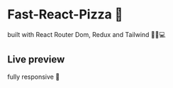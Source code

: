 # Fast-React-Pizza 🍕

built with React Router Dom, Redux and Tailwind 👨‍💻💻

## Live preview

fully responsive 📱
